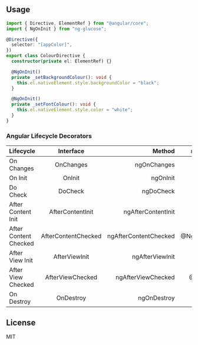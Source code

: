 ## Usage

```typescript
import { Directive, ElementRef } from "@angular/core";
import { NgOnInit } from "ng-glucose";

@Directive({
  selector: "[appColor]",
})
export class ColourDirective {
  constructor(private el: ElementRef) {}

  @NgOnInit()
  private _setBackgroundColour(): void {
    this.el.nativeElement.style.backgroundColor = "black";
  }

  @NgOnInit()
  private _setFontColour(): void {
    this.el.nativeElement.style.color = "white";
  }
}
```

### Angular Lifecycle Decorators

| Lifecycle             |      Interface      |                Method |   ng-glucose decorator |
| --------------------- | :-----------------: | --------------------: | ---------------------: |
| On Changes            |      OnChanges      |           ngOnChanges |           @NgOnChanges |
| On Init               |       OnInit        |              ngOnInit |              @NgOnInit |
| Do Check              |       DoCheck       |             ngDoCheck |             @NgDoCheck |
| After Content Init    |  AfterContentInit   |    ngAfterContentInit |    @NgAfterContentInit |
| After Content Checked | AfterContentChecked | ngAfterContentChecked | @NgAfterContentChecked |
| After View Init       |    AfterViewInit    |       ngAfterViewInit |       @NgAfterViewInit |
| After View Checked    |  AfterViewChecked   |    ngAfterViewChecked |    @NgAfterViewChecked |
| On Destroy            |      OnDestroy      |           ngOnDestroy |           @NgOnDestroy |

## License

MIT
